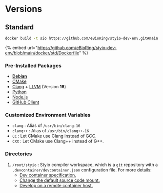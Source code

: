 # Versions

## Standard

```sh
docker build -t sio https://github.com/eBioRing/styio-dev-env.git#main:docker/std
```

{% embed url="https://github.com/eBioRing/styio-dev-env/blob/main/docker/std/Dockerfile" %}

### Pre-Installed Packages

* [**Debian**](https://www.debian.org/)
* [CMake](https://cmake.org/)
* [Clang](https://releases.llvm.org/16.0.0/tools/clang/docs/index.html) + [LLVM](https://releases.llvm.org/16.0.0/docs/ReleaseNotes.html) (Version **16**)
* [Python](https://www.python.org/)
* [Node.js](https://nodejs.org/en)
* [GitHub Client](https://cli.github.com/manual/)

### Customized Environment Variables

* `clang` : Alias of `/usr/bin/clang-16`
* `clang++` : Alias of `/usr/bin/clang++-16`
* `CC` : Let CMake use Clang instead of GCC.
* `CXX` : Let CMake use Clang++ instead of G++.

### Directories

1. `/root/styio` : Styio compiler workspace, which is a `git` repository with a `.devcontainer/devcontainer.json` configuration file. For more details:&#x20;
   * [Dev container specification.](https://containers.dev/implementors/spec/)
   * [Change the default source code mount.](https://code.visualstudio.com/remote/advancedcontainers/change-default-source-mount)
   * [Develop on a remote container host.](https://code.visualstudio.com/remote/advancedcontainers/develop-remote-host)
